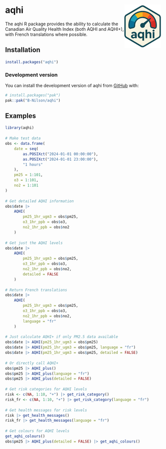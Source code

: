 # aqhi <img src="man/figures/logo.svg" align="right" height="139" alt="" />


<!-- badges: start -->

<!-- badges: end -->

The aqhi R package provides the ability to calculate the Canadian Air Quality Health Index (both AQHI and AQHI+), with French translations where possible.

## Installation

``` r
install.packages("aqhi")
```

### Development version 

You can install the development version of aqhi from [GitHub](https://github.com/) with:

``` r
# install.packages("pak")
pak::pak("B-Nilson/aqhi")
```

## Examples

``` r
library(aqhi)

# Make test data
obs <- data.frame(
    date = seq(
        as.POSIXct("2024-01-01 00:00:00"),
        as.POSIXct("2024-01-01 23:00:00"),
        "1 hours"
    ),
    pm25 = 1:101,
    o3 = 1:101,
    no2 = 1:101
)

# Get detailed AQHI information
obs$date |> 
    AQHI(
        pm25_1hr_ugm3 = obs$pm25,
        o3_1hr_ppb = obs$o3,
        no2_1hr_ppb = obs$no2
    )
    
# Get just the AQHI levels
obs$date |> 
    AQHI(
        pm25_1hr_ugm3 = obs$pm25,
        o3_1hr_ppb = obs$o3,
        no2_1hr_ppb = obs$no2,
        detailed = FALSE
    )

# Return French translations
obs$date |> 
    AQHI(
        pm25_1hr_ugm3 = obs$pm25,
        o3_1hr_ppb = obs$o3,
        no2_1hr_ppb = obs$no2,
        language = "fr"
    )

# Just calculate AQHI+ if only PM2.5 data available
obs$date |> AQHI(pm25_1hr_ugm3 = obs$pm25)
obs$date |> AQHI(pm25_1hr_ugm3 = obs$pm25, language = "fr")
obs$date |> AQHI(pm25_1hr_ugm3 = obs$pm25, detailed = FALSE)

# Or directly call AQHI+
obs$pm25 |> AQHI_plus()
obs$pm25 |> AQHI_plus(language = "fr")
obs$pm25 |> AQHI_plus(detailed = FALSE)

# Get risk categories for AQHI levels
risk <- c(NA, 1:10, "+") |> get_risk_category()
risk_fr <- c(NA, 1:10, "+") |> get_risk_category(language = "fr")

# Get health messages for risk levels
risk |> get_health_messages()
risk_fr |> get_health_messages(language = "fr")

# Get colours for AQHI levels
get_aqhi_colours()
obs$pm25 |> AQHI_plus(detailed = FALSE) |> get_aqhi_colours()

```